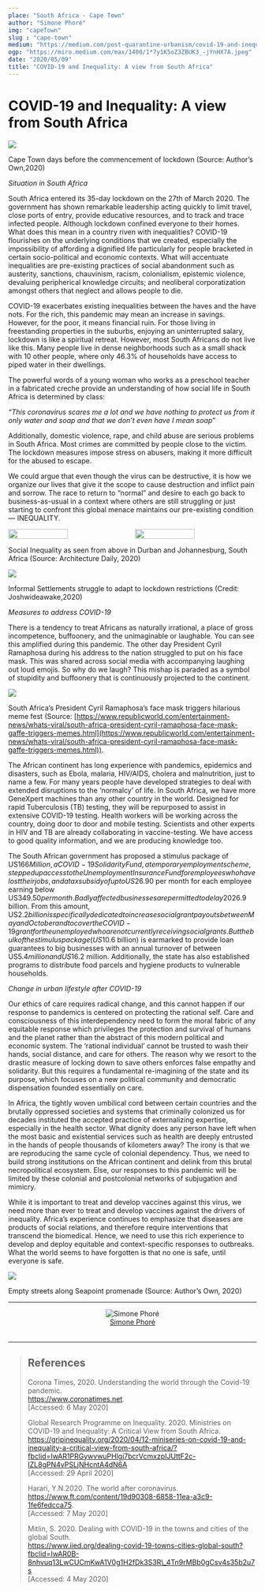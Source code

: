 ```yaml
---
place: "South Africa - Cape Town"
author: "Simone Phoré"
img: "capeTown"
slug : "cape-town"
medium: "https://medium.com/post-quarantine-urbanism/covid-19-and-inequality-a-view-from-south-africa-e6bfeb72cc95"
ogp: "https://miro.medium.com/max/1400/1*7y1K5oZ3ZBUK3_-jYnHX7A.jpeg"
date: "2020/05/09"
title: "COVID-19 and Inequality: A view from South Africa"
---
```


COVID-19 and Inequality: A view from South Africa
=================================================

<img src="https://miro.medium.com/max/1400/1*7y1K5oZ3ZBUK3_-jYnHX7A.jpeg"/>

Cape Town days before the commencement of lockdown (Source: Author’s Own,2020)

_Situation in South Africa_

South Africa entered its 35-day lockdown on the 27th of March 2020. The government has shown remarkable leadership acting quickly to limit travel, close ports of entry, provide educative resources, and to track and trace infected people. Although lockdown confined everyone to their homes. What does this mean in a country riven with inequalities? COVID-19 flourishes on the underlying conditions that we created, especially the impossibility of affording a dignified life particularly for people bracketed in certain socio-political and economic contexts. What will accentuate inequalities are pre-existing practices of social abandonment such as austerity, sanctions, chauvinism, racism, colonialism, epistemic violence, devaluing peripherical knowledge circuits; and neoliberal corporatization amongst others that neglect and allows people to die.

COVID-19 exacerbates existing inequalities between the haves and the have nots. For the rich, this pandemic may mean an increase in savings. However, for the poor, it means financial ruin. For those living in freestanding properties in the suburbs, enjoying an uninterrupted salary, lockdown is like a spiritual retreat. However, most South Africans do not live like this. Many people live in dense neighborhoods such as a small shack with 10 other people, where only 46.3% of households have access to piped water in their dwellings.

The powerful words of a young woman who works as a preschool teacher in a fabricated creche provide an understanding of how social life in South Africa is determined by class:

_“This coronavirus scares me a lot and we have nothing to protect us from it only water and soap and that we don’t even have I mean soap_”

Additionally, domestic violence, rape, and child abuse are serious problems in South Africa. Most crimes are committed by people close to the victim. The lockdown measures impose stress on abusers, making it more difficult for the abused to escape.

We could argue that even though the virus can be destructive, it is how we organize our lives that give it the scope to cause destruction and inflict pain and sorrow. The race to return to “normal” and desire to each go back to business-as-usual in a context where others are still struggling or just starting to confront this global menace maintains our pre-existing condition — INEQUALITY.

<div style="display:flex; justify-content: space-between">
<img src="https://miro.medium.com/max/1000/1*u2WfY7sGDIWXD_xgl44Raw.jpeg" width="49%"/>
<img src="https://miro.medium.com/max/1000/1*R5EKMJR8mPct_uF34NFgNA.jpeg" width="49%"/>
</div>

Social Inequality as seen from above in Durban and Johannesburg, South Africa (Source: Architecture Daily, 2020)

<img src="https://miro.medium.com/max/1400/1*t8DW1oS5LARD1wN9PMlvzA.jpeg"/>

Informal Settlements struggle to adapt to lockdown restrictions (Credit: Joshwideawake,2020)

_Measures to address COVID-19_

There is a tendency to treat Africans as naturally irrational, a place of gross incompetence, buffoonery, and the unimaginable or laughable. You can see this amplified during this pandemic. The other day President Cyril Ramaphosa during his address to the nation struggled to put on his face mask. This was shared across social media with accompanying laughing out loud emojis. So why do we laugh? This mishap is paraded as a symbol of stupidity and buffoonery that is continuously projected to the continent.

<img class="s t u gy ai" src="https://miro.medium.com/max/1360/1*rriW0IKphY6_mOnVUzHfWQ.jpeg"/>

South Africa’s President Cyril Ramaphosa’s face mask triggers hilarious meme fest (Source: [https://www.republicworld.com/entertainment-news/whats-viral/south-africa-president-cyril-ramaphosa-face-mask-gaffe-triggers-memes.html](https://www.republicworld.com/entertainment-news/whats-viral/south-africa-president-cyril-ramaphosa-face-mask-gaffe-triggers-memes.html)).

The African continent has long experience with pandemics, epidemics and disasters, such as Ebola, malaria, HIV/AIDS, cholera and malnutrition, just to name a few. For many years people have developed strategies to deal with extended disruptions to the ‘normalcy’ of life. In South Africa, we have more GeneXpert machines than any other country in the world. Designed for rapid Tuberculosis (TB) testing, they will be repurposed to assist in extensive COVID-19 testing. Health workers will be working across the country, doing door to door and mobile testing. Scientists and other experts in HIV and TB are already collaborating in vaccine-testing. We have access to good quality information, and we are producing knowledge too.

The South African government has proposed a stimulus package of US$166 Million, a COVID-19 Solidarity Fund, a temporary employment scheme, stepped up access to the Unemployment Insurance Fund for employees who have lost their jobs, and a tax subsidy of up to US$26.90 per month for each employee earning below US$349.50 per month. Badly affected businesses are permitted to delay 20% of the payment for employers’ tax liabilities, and small businesses have been given debt relief. Additional measures were announced by the President on 21 April, which included a US$26.9 billion. From this amount, US$2.2billion is specifically dedicated to increase social grant payouts between May and October and to cover the COVID-19 grant for the unemployed who are not currently receiving social grants. But the bulk of the stimulus package (US$10.6 billion) is earmarked to provide loan guarantees to big businesses with an annual turnover of between US$5.4 million and US$16.2 million. Additionally, the state has also established programs to distribute food parcels and hygiene products to vulnerable households.

_Change in urban lifestyle after COVID-19_

Our ethics of care requires radical change, and this cannot happen if our response to pandemics is centered on protecting the rational self. Care and consciousness of this interdependency need to form the moral fabric of any equitable response which privileges the protection and survival of humans and the planet rather than the abstract of this modern political and economic system. The ‘rational individual’ cannot be trusted to wash their hands, social distance, and care for others. The reason why we resort to the drastic measure of locking down to save others enforces false empathy and solidarity. But this requires a fundamental re-imagining of the state and its purpose, which focuses on a new political community and democratic dispensation founded essentially on care.

In Africa, the tightly woven umbilical cord between certain countries and the brutally oppressed societies and systems that criminally colonized us for decades instituted the accepted practice of externalizing expertise, especially in the health sector. What dignity does any person have left when the most basic and existential services such as health are deeply entrusted in the hands of people thousands of kilometers away? The irony is that we are reproducing the same cycle of colonial dependency. Thus, we need to build strong institutions on the African continent and delink from this brutal necropolitical ecosystem. Else, our responses to this pandemic will be limited by these colonial and postcolonial networks of subjugation and mimicry.

While it is important to treat and develop vaccines against this virus, we need more than ever to treat and develop vaccines against the drivers of inequality. Africa’s experience continues to emphasize that diseases are products of social relations, and therefore require interventions that transcend the biomedical. Hence, we need to use this rich experience to develop and deploy equitable and context-specific responses to outbreaks. What the world seems to have forgotten is that no one is safe, until everyone is safe.

<img class="s t u gy ai" src="https://miro.medium.com/max/1400/1*BvIOo9JsoXpU7xavKnWdTw.jpeg"/>

Empty streets along Seapoint promenade (Source: Author’s Own, 2020)

* * *

<div style="display: flex; margin-bottom: 2rem">
    <div style="margin: 0 auto; text-align: center">
        <img alt="Simone Phoré" src="https://miro.medium.com/fit/c/96/96/2*0IqP1ORaDu6Nym7cmtT9gg.jpeg"/>
        <br/>
        <a href="https://medium.com/@simiphore?source=post_page-----e6bfeb72cc95----------------------">Simone Phoré</a>
    </div>
</div>

* * *

> ## References
> 
> Corona Times, 2020. Understanding the world through the Covid-19 pandemic. <br/>https://www.coronatimes.net. <br/>
> [Accessed: 6 May 2020]
> 
> Global Research Programme on Inequality. 2020. Ministries on COVID-19 and Inequality: A Critical View from South Africa. <br/>https://gripinequality.org/2020/04/12-miniseries-on-covid-19-and-inequality-a-critical-view-from-south-africa/?fbclid=IwAR1PRGywvwuPHlgj7bcrVcmxzpIJUttF2c-IZL8gPN4vPSLjNHcntA4dN6A<br/>
> [Accessed: 29 April 2020]
> 
> Harari, Y.N.2020. The world after coronavirus. <br/>https://www.ft.com/content/19d90308-6858-11ea-a3c9-1fe6fedcca75. <br/>[Accessed: 7 May 2020]
> 
> Mitlin, S. 2020. Dealing with COVID-19 in the towns and cities of the global South.<br/> https://www.iied.org/dealing-covid-19-towns-cities-global-south?fbclid=IwAR0B-8nhvuq13LwCUCmKwA1V0g1H2fDk3S3R\_4Tn9rMBb0gCsv4s35b2u7s <br/>[Accessed: 4 May 2020]
